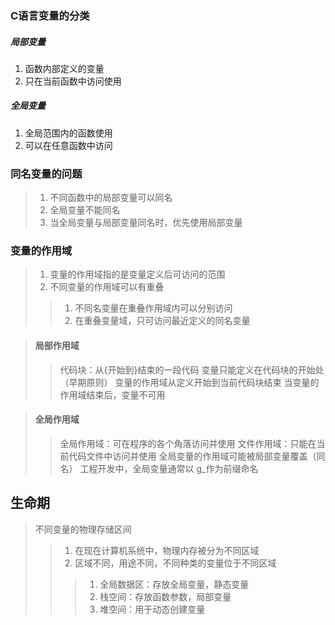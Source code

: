 <!--
 * @Author: your name
 * @Date: 2021-09-09 16:26:50
 * @LastEditTime: 2021-09-09 17:07:45
 * @LastEditors: Please set LastEditors
 * @Description: In User Settings Edit
 * @FilePath: /WorkSpace/C/C基础/数组与指针.md
-->

### C语言变量的分类

##### 局部变量

1. 函数内部定义的变量
2. 只在当前函数中访问使用

##### 全局变量

1. 全局范围内的函数使用
2. 可以在任意函数中访问

### 同名变量的问题

> 1. 不同函数中的局部变量可以同名
> 2. 全局变量不能同名
> 3. 当全局变量与局部变量同名时，优先使用局部变量

### 变量的作用域

> 1. 变量的作用域指的是变量定义后可访问的范围
> 2. 不同变量的作用域可以有重叠
>> 1. 不同名变量在重叠作用域内可以分别访问
>> 2. 在重叠变量域，只可访问最近定义的同名变量

> #### 局部作用域
>> 代码块：从{开始到}结束的一段代码
>> 变量只能定义在代码块的开始处（早期原则）
>> 变量的作用域从定义开始到当前代码块结束
>> 当变量的作用域结束后，变量不可用

> #### 全局作用域
>> 全局作用域：可在程序的各个角落访问并使用
>> 文件作用域：只能在当前代码文件中访问并使用
>> 全局变量的作用域可能被局部变量覆盖（同名）
>> 工程开发中，全局变量通常以 g_作为前缀命名

## 生命期

> 不同变量的物理存储区间
>>
>> 1. 在现在计算机系统中，物理内存被分为不同区域
>> 2. 区域不同，用途不同，不同种类的变量位于不同区域
>>>
>>> 1. 全局数据区：存放全局变量，静态变量
>>> 2. 栈空间：存放函数参数，局部变量
>>> 3. 堆空间：用于动态创建变量
